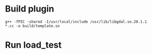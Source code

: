 # Build plugin

```
g++ -fPIC -shared -I/usr/local/include /usr/lib/libgdal.so.20.1.1  *.cc -o build/template.so
```

# Run load_test